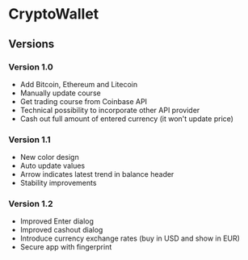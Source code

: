 # CryptoWallet

## Versions

### Version 1.0

* Add Bitcoin, Ethereum and Litecoin
* Manually update course
* Get trading course from Coinbase API
* Technical possibility to incorporate other API provider
* Cash out full amount of entered currency (it won't update price)

### Version 1.1

* New color design
* Auto update values
* Arrow indicates latest trend in balance header
* Stability improvements

### Version 1.2 

* Improved Enter dialog
* Improved cashout dialog
* Introduce currency exchange rates (buy in USD and show in EUR)
* Secure app with fingerprint